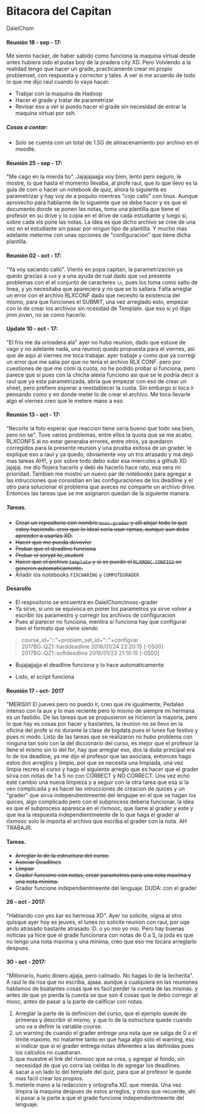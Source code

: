 # Bitacora del Capitan
DaielChom

#### Reunión 18 - sep - 17:
Me siento hacker, de haber sabido como funciona la maquina virtual desde antes hubiera sido el putas boy de la pradera city XD. Pero Volviendo a la realidad tengo que hacer un grade, practicamente crear mi propio problemset, con respuesta y corrector y tales. A ver si me acuerdo de todo lo que me dijo raul cuando lo vaya  hacer.
* Trabjar con la maquina de Hadoop
* Hacer el grade y tratar de parametrizar
* Revisar eso a ver si puedo hacer el grade sin necesidad de entrar la maquina virtual por ssh.

##### Cosas a contar:
* Solo se cuenta con un total de 1.5G de almacenamiento por archivo en el moodle.

#### Reunión 25 - sep - 17:
"Me cago en la mierda tio". Jajajajaajja voy bien, lento pero seguro, le mostre, lo que hasta el momento llevaba, al profe raul, que lo que llevo es la guia de com o hacer un notebook de quiz, ahora lo siguiente es parametrizar y hay voy de a poquito mientras "cojo callo" con linux. Aunque aprovecho para hablarme de lo sigueinte que se debe hacer y es que el documento donde se ponen las notas, toma una plantilla que tiene el profesor en su drive y lo copia en el drive de cada estudiante y luego si, sobre cada xls pone las notas. La idea es que dicho archivo se cree de una vez en el estudiante sin pasar por ningun tipo de plantilla. Y mucho mas adelante meterme con unas opciones de "configuracion" que tiene dicha plantilla.

#### Reunión 02 - oct - 17:
"Ya voy sacando callo". Viento en popa capitan, la parametrizacion ya quedo gracias a `sed` y a una ayuda de rual dado que `sed` presenta problemas con el el conjunto de caracteres `\n`, pues los toma como salto de linea, y yo necesitaba que apareciera y no que se lo saltara. Falta arreglar un error con el archivo RLXCONF dado que necesito la existencia del mismo, para que funciones el SUBMIT, una vez arreglado esto, empezar con lo de crear los archivos sin ncesidad de Template. que eso si yo digo jmm joven, no se como hacerlo.

#### Update 10 - oct - 17:
"El frio me da orinadera ala" ayer no hubo reunion, dado que estuve de vago y no adelante nada, una reunion quedo propuesta para el viernes, asi que de aqui al viernes me toca trabajar.  ayer trabaje y como que ya corregi un error que me salia por que no tenia el archivo RLX CONF. pero por cuestiones de que me comi la cuota, no he podido probar si funciona, pero parece que si pues con la chicha alexia funciono asi que se le podria decir a raul que ya esta parametrizada, abria que empezar con eso de crear un sheet, pero prefiero esperar a reestablecer la cuota. Sin embargo si toca ir pensando como y en donde meter lo de crear el archivo. Me toca llevarle algo el viernes creo que le metere mano a eso.

#### Reunión 13 - oct - 17:
"Recorte la foto esperar que reaccion tiene seria bueno que todo sea bien, pero no se". Tuve varios problemas, entre ellos la quota que se me acabo, RLXCONFS al no estar generaba errores, entre otros, ya quedaron corregidos para la presente reunion y una prueba exitosa de un grader. le explique eso a raul y ya quedo, obviamente voy un tris atrasado y ma dejo mas tareas AH!!, y por sobre todo debo subir esa miercoles a github XD jajajaj. me dio flojera hacerlo y debi de hacerlo hace rato, esa sera mi prioridad. Tambien me mostro un nuevo par de notebooks para agregar a las intrucciones que consistian en las configuraciones de los deadline y el otro para solucionar el problema que aveces no comparte un archivo drive. Entonces las tareas que se me asignaron quedan de la siguiente manera.

##### Tareas.
* ~~Crear un repositorio con nombre `mooc-grader` y alli alojar todo lo que estoy haciendo. creo que lo ideal seria usar ramas, aunque aun debo aprender a usarlas XD.~~
* ~~Hacer que me pueda devovler~~
* ~~Probar que el deadline funciona~~
* ~~Probar el scrypt to_student~~
* ~~Hacer que el archivo `template` y si se puede el `RLXMOOC CONFIGS` se generen automaticamente.~~
* Añadir los notebooks `FIXCHARING` y `COMPUTEGRADER`

#### Desarollo
* El respositorio se encuentra en DaielChom/mooc-grader
* Ya sirve, si uno se equivoca en poner los parametros ya sirve volver a escribir los paramestro y corregir los archivos de configuracion
* Pues al parecer no funciona, mentira si funciona hay que configurar bien el formato que viene siendo
> course_id+"::"+problem_set_id+"::"+configvar
> 2017BG::QZ1::harddeadline	2016/01/24 22:20:15 [-0500]
2017BG::QZ1::softdeadline	2016/01/23 21:10:15 [-0500]

* Bujajajjajja el deadline funciona y lo hace automaticamente

* Listo, el script funciona


#### Reunión 17 - oct- 2017
"MERISII!! El jueves pero no puedo ir, creo que ire igualmente; Pedaleo intenso con la aux y lo mas reciente pero lo mismo de siempre mi hermana es un fastidio. De las tareas que se propusieron se hicieron la mayoria, pero lo que hay es cosas por hacer y bastantes, la reunion no se llevo en la oficina del profe si no durante la clase de bigdata pues el lunes fue festivo y pues ni modo. Listo de las tareas que se realizaron no hubo problema con ninguna tan solo con la del diccionario del curso, es mejor que el profesor la llene el mismo sin lo del for, hay que arreglar eso, dos la duda principal era lo de los deadline, ya me dijo el profesor que las asociara, entonces hago estos dos arreglos y limpio, por que se necesita una limpiada, una vez limpia recreo el curso y hago el siguiente arreglo que es hacer que el grader sirva con notas de 1 a 5 no con CORRECT y NO CORRECT. Una vez echo este cambio una nueva limpieza y a seguir con la otra tarea que esa si la veo complicada y es hacer las intrucciones de creacion de quices y un "grader" que sirva independientmeente del lengujae en el que se hagan los quices, algo complicado pero con el subprocess deberia funcionar, la idea es que el subprocess aparesca en el rlxmooc, que llame al grader y este y que lea la respuesta independientmeente de lo que haga el grader al rlxmooc solo le importa el archivo que escriba el grader con la nota. AH TRABAJR.

#### Tareas.
* ~~Arreglar lo de la estructura del curso.~~
* ~~Asociar Deadlines~~
* ~~Limpiar~~
* ~~Grader funcione con notas, crear parametros para una nota maxima y una nota minima.~~
* Grader funcione independientmeente del lenguaje. DUDA: con el grader

#### 26 - oct - 2017:
"Hablando con yes kar es hermosa XD". Ayer no solicite, oigna al otro quisque ayer hoy es jeuves, el lunes no solicite reunion con raul, por uqe ando atrasado bastante atrasado :D. o yo mio yo mio. Pero hay buenas noticias ya hice que el grade funcionara con notas de 0 a 5, la joda es que no tengo una nota maxima y una minima, creo que eso me tocara arreglarlo despues.

#### 30 - oct - 2017:
"Millonario, huelo dinero ajjaja, pero calmado. No hagas lo de la lecherita". A raul le da risa que no escriba, ajaaa. aunque a cualquiera en las reuniones hablamos de bsatantes cosas que es facil perder la cuneta de las mismas. y antes de que yo pierda la cuenta se que son 4 cosas que le debo corregir al mooc, antes de pasar a la parte de calificar con notas.
1. Arreglar la parte de la definicion del curso, que el ejemplo quede de primeras y describir el mismo. y que lo de la estructura quede cuando uno va a definir la variable course.
2. un warning de cuando el grader entrege una nota que se salga de 0 o el limite maximo. no matarme tanto en que haga algo solo el warning, eso si indicar que si el grader entrega notas diferentes a las definidas pues los calculos no cuadraran.
3. que muestre el link del rlxmooc que se crea, y agregar al fondo, sin necesidad de que yo corra las celdas lo de agregar los deadlines.
4. sacar a un lado lo del template del quiz, para que al profesor le quede mas facil crear los propios.
5. meterle mano a la redaccion y ortografia XD. que mierda.
Una vez limpira la maquina despues de estos arreglos, y otros que recuerde, ahi si pasar a la parte a que el grade funcione independientmeente del lenguaje.
